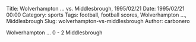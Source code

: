 Title: Wolverhampton … vs. Middlesbrough, 1995/02/21
Date: 1995/02/21 00:00
Category: sports
Tags: football, football scores, Wolverhampton …, Middlesbrough
Slug: wolverhampton-vs-middlesbrough
Author: carbonero


Wolverhampton … 0 - 2 Middlesbrough

